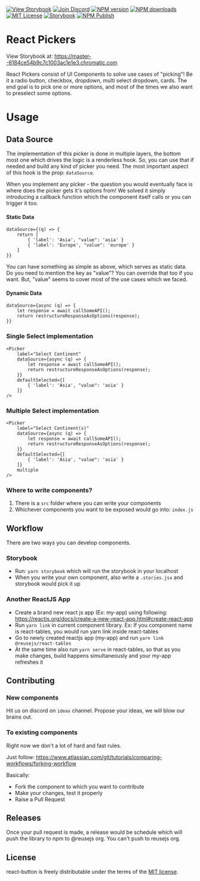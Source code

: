 [![View Storybook][view-storybook-image]][view-storybook-url]
[![Join Discord][join-discord-image]][join-discord-url]
[![NPM version][npm-version-image]][npm-url]
[![NPM downloads][npm-downloads-image]][npm-downloads-url]
[![MIT License][license-image]][license-url]
[![Storybook][storybook-action-image]][storybook-action-url]
[![NPM Publish][npm-publish-action-image]][npm-publish-action-url]

# React Pickers

View Storybook at: https://master--6184ce54b9c7c1003ac1e1e3.chromatic.com

React Pickers consist of UI Components to solve use cases of "picking"! Be it a radio button, checkbox, dropdown, multi select dropdown, cards. The end goal is to pick one or more options, and most of the times we also want to preselect some options.

# Usage

## Data Source

The implementation of this picker is done in multiple layers, the bottom most one which drives the logic is a renderless hook. So, you can use that if needed and build any kind of picker you need. The most important aspect of this hook is the prop: `dataSource`. 

When you implement any picker - the question you would eventually face is where does the picker gets it's options from! We solved it simply introducing a callback function which the component itself calls or you can trigger it too. 

#### Static Data

```
dataSource={(q) => { 
    return [
        { 'label': 'Asia', "value": 'asia' }
        { 'label': 'Europe', "value": 'europe' }
    ]
}}
```

You can have something as simple as above, which serves as static data. Do you need to mention the key as "value"? You can override that too if you want. But, "value" seems to cover most of the use cases which we faced.

#### Dynamic Data

```
dataSource={async (q) => { 
    let response = await callSomeAPI();
    return restructureResponseAsOptions(response);
}}
```

### Single Select implementation

```
<Picker
    label="Select Continent"
    dataSource={async (q) => { 
        let response = await callSomeAPI();
        return restructureResponseAsOptions(response);
    }}
    defaultSelected={[
        { 'label': 'Asia', "value": 'asia' }
    ]}
/>
```

### Multiple Select implementation

```
<Picker
    label="Select Continent(s)"
    dataSource={async (q) => { 
        let response = await callSomeAPI();
        return restructureResponseAsOptions(response);
    }}
    defaultSelected={[
        { 'label': 'Asia', "value": 'asia' }
    ]}
    multiple
/>
```


### Where to write components?

1. There is a `src` folder where you can write your components
2. Whichever components you want to be exposed would go into: `index.js`

## Workflow

There are two ways you can develop components.

### Storybook

- Run: `yarn storybook` which will run the storybook in your localhost
- When you write your own component, also write a `.stories.jsx` and storybook would pick it up

### Another ReactJS App

- Create a brand new react js app (Ex: my-app) using following: https://reactjs.org/docs/create-a-new-react-app.html#create-react-app
- Run `yarn link` in current component library. Ex: If you component name is react-tables, you would run yarn link inside react-tables
- Go to newly created reactjs app (my-app) and run `yarn link @reusejs/react-tables`
- At the same time also run `yarn serve` in react-tables, so that as you make changes, build happens simultaneously and your my-app refreshes it

## Contributing

### New components

Hit us on discord on `ideas` channel. Propose your ideas, we will blow our brains out.

### To existing components

Right now we don't a lot of hard and fast rules. 

Just follow: https://www.atlassian.com/git/tutorials/comparing-workflows/forking-workflow

Basically:

- Fork the component to which you want to contribute
- Make your changes, test it properly
- Raise a Pull Request

## Releases

Once your pull request is made, a release would be schedule which will push the library to npm to @reusejs org. You can't push to reusejs org.

 ## License

react-button is freely distributable under the terms of the [MIT license][license-url].

[license-image]: https://img.shields.io/badge/license-MIT-blue.svg?style=flat
[license-url]: LICENSE

[npm-url]: https://npmjs.org/package/@reusejs/react-tables
[npm-version-image]: https://img.shields.io/npm/v/@reusejs/react-tables.svg?style=flat

[npm-downloads-image]: https://img.shields.io/npm/dm/@reusejs/react-tables.svg?style=flat
[npm-downloads-url]: https://npmcharts.com/compare/@reusejs/react-tables?minimal=true

[view-storybook-image]: https://img.shields.io/badge/View-Storybook-F59E0B.svg
[view-storybook-url]: https://master--6184ce54b9c7c1003ac1e1e3.chromatic.com

[join-discord-image]: https://img.shields.io/badge/Join-Discord-7389D8.svg
[join-discord-url]: https://discord.gg/VUa9SHvvDb

[storybook-action-image]: https://github.com/reusejs/react-tables/actions/workflows/chromatic.yml/badge.svg
[storybook-action-url]: https://github.com/reusejs/react-tables/actions/workflows/chromatic.yml

[npm-publish-action-image]: https://github.com/reusejs/react-tables/actions/workflows/publish.yml/badge.svg
[npm-publish-action-url]: https://github.com/reusejs/react-tables/actions/workflows/publish.yml